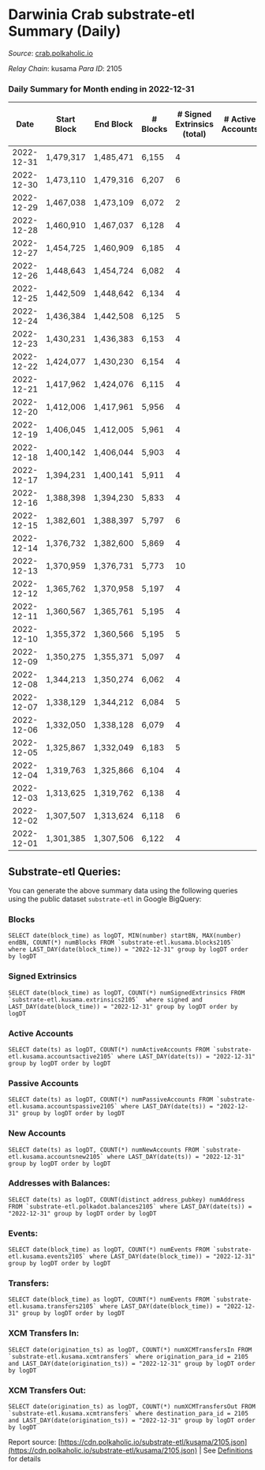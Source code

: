 # Darwinia Crab substrate-etl Summary (Daily)

_Source_: [crab.polkaholic.io](https://crab.polkaholic.io)

*Relay Chain*: kusama
*Para ID*: 2105



### Daily Summary for Month ending in 2022-12-31


| Date | Start Block | End Block | # Blocks | # Signed Extrinsics (total) | # Active Accounts | # Passive | # New | # Addresses with Balances | # Events | # Transfers | # XCM Transfers In | # XCM Transfers Out | Issues | 
| ---- | ----------- | --------- | -------- | --------------------------- | ----------------- | --------- | ----- | ------------------------- | -------- | ----------- | ------------------ | ------------------- | ------ |
| 2022-12-31 | 1,479,317 | 1,485,471 | 6,155 | 4 |  |  |  | 52 | 12,330 |   |   |   |  |
| 2022-12-30 | 1,473,110 | 1,479,316 | 6,207 | 6 |  |  |  | 52 | 12,441 |   |   |   |  |
| 2022-12-29 | 1,467,038 | 1,473,109 | 6,072 | 2 |  |  |  | 52 | 12,155 |   |   |   |  |
| 2022-12-28 | 1,460,910 | 1,467,037 | 6,128 | 4 |  |  |  | 52 | 12,276 |   |   |   |  |
| 2022-12-27 | 1,454,725 | 1,460,909 | 6,185 | 4 |  |  |  | 52 | 12,389 |   |   |   |  |
| 2022-12-26 | 1,448,643 | 1,454,724 | 6,082 | 4 |  |  |  | 52 | 12,184 |   |   |   |  |
| 2022-12-25 | 1,442,509 | 1,448,642 | 6,134 | 4 |  |  |  | 52 | 12,287 |   |   |   |  |
| 2022-12-24 | 1,436,384 | 1,442,508 | 6,125 | 5 |  |  |  | 52 | 12,340 | 66 ($0.06) |   |   |  |
| 2022-12-23 | 1,430,231 | 1,436,383 | 6,153 | 4 |  |  |  | 52 | 12,329 |   |   |   |  |
| 2022-12-22 | 1,424,077 | 1,430,230 | 6,154 | 4 |  |  |  | 52 | 12,327 |   |   |   |  |
| 2022-12-21 | 1,417,962 | 1,424,076 | 6,115 | 4 |  |  |  |  | 12,250 |   |   |   |  |
| 2022-12-20 | 1,412,006 | 1,417,961 | 5,956 | 4 |  |  |  | 52 | 11,931 |   |   |   |  |
| 2022-12-19 | 1,406,045 | 1,412,005 | 5,961 | 4 |  |  |  | 52 | 11,941 |   |   |   |  |
| 2022-12-18 | 1,400,142 | 1,406,044 | 5,903 | 4 |  |  |  | 52 | 11,826 |   |   |   |  |
| 2022-12-17 | 1,394,231 | 1,400,141 | 5,911 | 4 |  |  |  | 52 | 11,841 |   |   |   |  |
| 2022-12-16 | 1,388,398 | 1,394,230 | 5,833 | 4 |  |  |  | 52 | 11,685 |   |   |   |  |
| 2022-12-15 | 1,382,601 | 1,388,397 | 5,797 | 6 |  |  |  | 52 | 11,713 | 85 ($0.003) |   |   |  |
| 2022-12-14 | 1,376,732 | 1,382,600 | 5,869 | 4 |  |  |  | 52 | 11,758 |   |   |   |  |
| 2022-12-13 | 1,370,959 | 1,376,731 | 5,773 | 10 |  |  |  | 52 | 11,675 | 78 ($0.14) |   |   |  |
| 2022-12-12 | 1,365,762 | 1,370,958 | 5,197 | 4 |  |  |  | 52 | 10,413 |   |   |   |  |
| 2022-12-11 | 1,360,567 | 1,365,761 | 5,195 | 4 |  |  |  | 52 | 10,409 |   |   |   |  |
| 2022-12-10 | 1,355,372 | 1,360,566 | 5,195 | 5 |  |  |  | 52 | 10,479 | 66 ($0.06) |   |   |  |
| 2022-12-09 | 1,350,275 | 1,355,371 | 5,097 | 4 |  |  |  | 52 | 10,212 |   |   |   |  |
| 2022-12-08 | 1,344,213 | 1,350,274 | 6,062 | 4 |  |  |  | 52 | 12,144 |   |   |   |  |
| 2022-12-07 | 1,338,129 | 1,344,212 | 6,084 | 5 |  |  |  | 52 | 12,257 | 66 ($0.06) |   |   |  |
| 2022-12-06 | 1,332,050 | 1,338,128 | 6,079 | 4 |  |  |  | 52 | 12,177 |   |   |   |  |
| 2022-12-05 | 1,325,867 | 1,332,049 | 6,183 | 5 |  |  |  | 52 | 12,456 | 66 ($0.06) |   |   |  |
| 2022-12-04 | 1,319,763 | 1,325,866 | 6,104 | 4 |  |  |  | 52 | 12,227 |   |   |   |  |
| 2022-12-03 | 1,313,625 | 1,319,762 | 6,138 | 4 |  |  |  | 52 | 12,296 |   |   |   |  |
| 2022-12-02 | 1,307,507 | 1,313,624 | 6,118 | 6 |  |  |  | 52 | 12,348 | 73 ($0.12) | 2 ($0.02) | 2 ($0.10) |  |
| 2022-12-01 | 1,301,385 | 1,307,506 | 6,122 | 4 |  |  |  | 52 | 12,264 |   |   |   |  |

## Substrate-etl Queries:
You can generate the above summary data using the following queries using the public dataset `substrate-etl` in Google BigQuery:


### Blocks
```
SELECT date(block_time) as logDT, MIN(number) startBN, MAX(number) endBN, COUNT(*) numBlocks FROM `substrate-etl.kusama.blocks2105`  where LAST_DAY(date(block_time)) = "2022-12-31" group by logDT order by logDT
```


### Signed Extrinsics
```
SELECT date(block_time) as logDT, COUNT(*) numSignedExtrinsics FROM `substrate-etl.kusama.extrinsics2105`  where signed and LAST_DAY(date(block_time)) = "2022-12-31" group by logDT order by logDT
```


### Active Accounts
```
SELECT date(ts) as logDT, COUNT(*) numActiveAccounts FROM `substrate-etl.kusama.accountsactive2105` where LAST_DAY(date(ts)) = "2022-12-31" group by logDT order by logDT
```


### Passive Accounts
```
SELECT date(ts) as logDT, COUNT(*) numPassiveAccounts FROM `substrate-etl.kusama.accountspassive2105` where LAST_DAY(date(ts)) = "2022-12-31" group by logDT order by logDT
```


### New Accounts
```
SELECT date(ts) as logDT, COUNT(*) numNewAccounts FROM `substrate-etl.kusama.accountsnew2105` where LAST_DAY(date(ts)) = "2022-12-31" group by logDT order by logDT
```


### Addresses with Balances:
```
SELECT date(ts) as logDT, COUNT(distinct address_pubkey) numAddress FROM `substrate-etl.polkadot.balances2105` where LAST_DAY(date(ts)) = "2022-12-31" group by logDT order by logDT
```


### Events:
```
SELECT date(block_time) as logDT, COUNT(*) numEvents FROM `substrate-etl.kusama.events2105` where LAST_DAY(date(block_time)) = "2022-12-31" group by logDT order by logDT
```


### Transfers:
```
SELECT date(block_time) as logDT, COUNT(*) numEvents FROM `substrate-etl.kusama.transfers2105` where LAST_DAY(date(block_time)) = "2022-12-31" group by logDT order by logDT
```


### XCM Transfers In:
```
SELECT date(origination_ts) as logDT, COUNT(*) numXCMTransfersIn FROM `substrate-etl.kusama.xcmtransfers` where origination_para_id = 2105 and LAST_DAY(date(origination_ts)) = "2022-12-31" group by logDT order by logDT
```


### XCM Transfers Out:
```
SELECT date(origination_ts) as logDT, COUNT(*) numXCMTransfersOut FROM `substrate-etl.kusama.xcmtransfers` where destination_para_id = 2105 and LAST_DAY(date(origination_ts)) = "2022-12-31" group by logDT order by logDT
```



Report source: [https://cdn.polkaholic.io/substrate-etl/kusama/2105.json](https://cdn.polkaholic.io/substrate-etl/kusama/2105.json) | See [Definitions](/DEFINITIONS.md) for details
